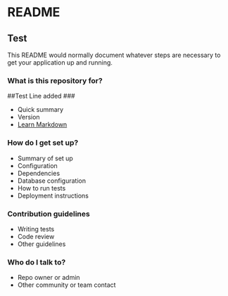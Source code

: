 # README #
## Test

This README would normally document whatever steps are necessary to get your application up and running.

### What is this repository for? ###
##Test Line added ###

* Quick summary
* Version
* [Learn Markdown](https://bitbucket.org/tutorials/markdowndemo)


### How do I get set up? ###

* Summary of set up
* Configuration
* Dependencies
* Database configuration
* How to run tests
* Deployment instructions


### Contribution guidelines ###

* Writing tests
* Code review
* Other guidelines

### Who do I talk to? ###

* Repo owner or admin
* Other community or team contact

